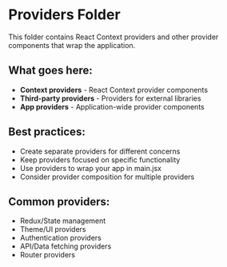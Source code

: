 # Providers Folder

This folder contains React Context providers and other provider components that wrap the application.

## What goes here:
- **Context providers** - React Context provider components
- **Third-party providers** - Providers for external libraries
- **App providers** - Application-wide provider components

## Best practices:
- Create separate providers for different concerns
- Keep providers focused on specific functionality
- Use providers to wrap your app in main.jsx
- Consider provider composition for multiple providers

## Common providers:
- Redux/State management
- Theme/UI providers
- Authentication providers
- API/Data fetching providers
- Router providers
